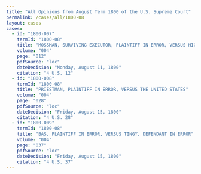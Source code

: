 ```yaml
---
title: "All Opinions from August Term 1800 of the U.S. Supreme Court"
permalink: /cases/all/1800-08
layout: cases
cases:
  - id: "1800-007"
    termId: "1800-08"
    title: "MOSSMAN, SURVIVING EXECUTOR, PLAINTIFF IN ERROR, VERSUS HIGGINSON, SURVIVING PARTNER, DEFENDANT IN ERROR"
    volume: "004"
    page: "012"
    pdfSource: "loc"
    dateDecision: "Monday, August 11, 1800"
    citation: "4 U.S. 12"
  - id: "1800-008"
    termId: "1800-08"
    title: "PRIESTMAN, PLAINTIFF IN ERROR, VERSUS THE UNITED STATES"
    volume: "004"
    page: "028"
    pdfSource: "loc"
    dateDecision: "Friday, August 15, 1800"
    citation: "4 U.S. 28"
  - id: "1800-009"
    termId: "1800-08"
    title: "BAS, PLAINTIFF IN ERROR, VERSUS TINGY, DEFENDANT IN ERROR"
    volume: "004"
    page: "037"
    pdfSource: "loc"
    dateDecision: "Friday, August 15, 1800"
    citation: "4 U.S. 37"
---
```

